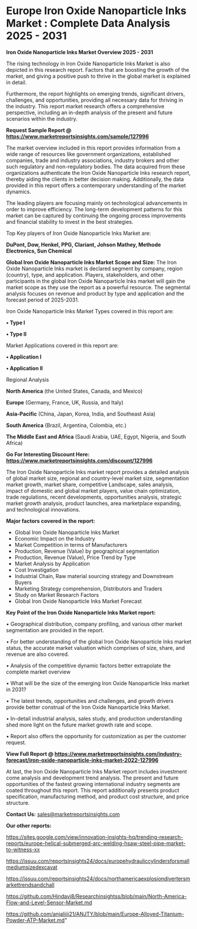 # Europe Iron Oxide Nanoparticle Inks Market : Complete Data Analysis 2025 - 2031

<Strong> Iron Oxide Nanoparticle Inks Market Overview 2025 - 2031</strong>

The rising technology in Iron Oxide Nanoparticle Inks Market is also depicted in this research report. Factors that are boosting the growth of the market, and giving a positive push to thrive in the global market is explained in detail.

Furthermore, the report highlights on emerging trends, significant drivers, challenges, and opportunities, providing all necessary data for thriving in the industry. This report market research offers a comprehensive perspective, including an in-depth analysis of the present and future scenarios within the industry.

<strong>Request Sample Report @ <a href=https://www.marketreportsinsights.com/sample/127996>https://www.marketreportsinsights.com/sample/127996</a></strong>

The market overview included in this report provides information from a wide range of resources like government organizations, established companies, trade and industry associations, industry brokers and other such regulatory and non-regulatory bodies. The data acquired from these organizations authenticate the Iron Oxide Nanoparticle Inks research report, thereby aiding the clients in better decision making. Additionally, the data provided in this report offers a contemporary understanding of the market dynamics.

The leading players are focusing mainly on technological advancements in order to improve efficiency. The long-term development patterns for this market can be captured by continuing the ongoing process improvements and financial stability to invest in the best strategies.

Top Key players of Iron Oxide Nanoparticle Inks Market are:

<strong>DuPont, Dow, Henkel, PPG, Clariant, Johson Mathey, Methode Electronics, Sun Chemical</strong>

<strong><b>Global Iron Oxide Nanoparticle Inks Market Scope and Size:</b></strong>
The Iron Oxide Nanoparticle Inks market is declared segment by company, region (country), type, and application. Players, stakeholders, and other participants in the global Iron Oxide Nanoparticle Inks market will gain the market scope as they use the report as a powerful resource. The segmental analysis focuses on revenue and product by type and application and the forecast period of 2025-2031.

Iron Oxide Nanoparticle Inks Market Types covered in this report are:

<strong>• Type I

• Type II</strong>

Market Applications covered in this report are:

<strong>• Application I

• Application II</strong> 

Regional Analysis

<strong>North America</strong> (the United States, Canada, and Mexico)

<strong>Europe</strong> (Germany, France, UK, Russia, and Italy)

<strong>Asia-Pacific</strong> (China, Japan, Korea, India, and Southeast Asia)

<strong>South America</strong> (Brazil, Argentina, Colombia, etc.)

<strong>The Middle East and Africa</strong> (Saudi Arabia, UAE, Egypt, Nigeria, and South Africa)

<strong>Go For Interesting Discount Here: <a href=https://www.marketreportsinsights.com/discount/127996>https://www.marketreportsinsights.com/discount/127996</a></strong>

The Iron Oxide Nanoparticle Inks market report provides a detailed analysis of global market size, regional and country-level market size, segmentation market growth, market share, competitive Landscape, sales analysis, impact of domestic and global market players, value chain optimization, trade regulations, recent developments, opportunities analysis, strategic market growth analysis, product launches, area marketplace expanding, and technological innovations.

<strong><b>Major factors covered in the report:</b></strong>
<ul>
  <li>Global Iron Oxide Nanoparticle Inks Market </li>
  <li>Economic Impact on the Industry</li>
  <li>Market Competition in terms of Manufacturers</li>
  <li>Production, Revenue (Value) by geographical segmentation</li>
  <li>Production, Revenue (Value), Price Trend by Type</li>
  <li>Market Analysis by Application</li>
  <li>Cost Investigation</li>
  <li>Industrial Chain, Raw material sourcing strategy and Downstream Buyers</li>
  <li>Marketing Strategy comprehension, Distributors and Traders</li>
  <li>Study on Market Research Factors</li>
  <li>Global Iron Oxide Nanoparticle Inks Market Forecast</li>
</ul>

<strong><b>Key Point of the Iron Oxide Nanoparticle Inks Market report:</b></strong>

• Geographical distribution, company profiling, and various other market segmentation are provided in the report.

• For better understanding of the global Iron Oxide Nanoparticle Inks market status, the accurate market valuation which comprises of size, share, and revenue are also covered.

• Analysis of the competitive dynamic factors better extrapolate the complete market overview

• What will be the size of the emerging Iron Oxide Nanoparticle Inks market in 2031?

• The latest trends, opportunities and challenges, and growth drivers provide better construal of the Iron Oxide Nanoparticle Inks Market.

• In-detail industrial analysis, sales study, and production understanding shed more light on the future market growth rate and scope.

• Report also offers the opportunity for customization as per the customer request.

<strong><b>View Full Report @ <a href=https://www.marketreportsinsights.com/industry-forecast/iron-oxide-nanoparticle-inks-market-2022-127996>https://www.marketreportsinsights.com/industry-forecast/iron-oxide-nanoparticle-inks-market-2022-127996</a></b></strong>


At last, the Iron Oxide Nanoparticle Inks Market report includes investment come analysis and development trend analysis. The present and future opportunities of the fastest growing international industry segments are coated throughout this report. This report additionally presents product specification, manufacturing method, and product cost structure, and price structure.

<strong>Contact Us:</strong>
sales@marketreportsinsights.com

<strong>Our other reports:</strong>

<a href=https://sites.google.com/view/innovation-insights-hq/trending-research-reports/europe-helical-submerged-arc-welding-hsaw-steel-pipe-market-to-witness-xx>https://sites.google.com/view/innovation-insights-hq/trending-research-reports/europe-helical-submerged-arc-welding-hsaw-steel-pipe-market-to-witness-xx</a>

<a href=https://issuu.com/reportsinsights24/docs/europehydrauliccylindersforsmallmediumsizedexcavat>https://issuu.com/reportsinsights24/docs/europehydrauliccylindersforsmallmediumsizedexcavat</a>

<a href=https://issuu.com/reportsinsights24/docs/northamericaexplosiondivertersmarkettrendsandchall>https://issuu.com/reportsinsights24/docs/northamericaexplosiondivertersmarkettrendsandchall</a>

<a href=https://github.com/Hindavi8/Researchinsightss/blob/main/North-America-Flow-and-Level-Sensor-Market.md>https://github.com/Hindavi8/Researchinsightss/blob/main/North-America-Flow-and-Level-Sensor-Market.md</a>

<a href=https://github.com/anjaliiii21/ANJTY/blob/main/Europe-Alloyed-Titanium-Powder-ATP-Market.md>https://github.com/anjaliiii21/ANJTY/blob/main/Europe-Alloyed-Titanium-Powder-ATP-Market.md</a>"
